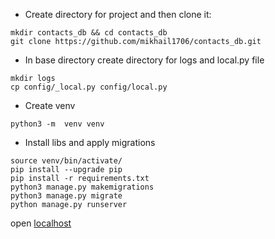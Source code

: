 - Create directory for project and then clone it:
```
mkdir contacts_db && cd contacts_db
git clone https://github.com/mikhail1706/contacts_db.git
```

- In base directory create directory for logs and local.py file 
```
mkdir logs
cp config/_local.py config/local.py
```

- Create venv
```
python3 -m  venv venv
```

- Install libs and apply migrations

````
source venv/bin/activate/
pip install --upgrade pip
pip install -r requirements.txt
python3 manage.py makemigrations
python3 manage.py migrate
python manage.py runserver
````
open [localhost](http://127.0.0.1:8000)